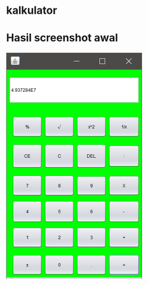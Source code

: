 # kalkulator
# Hasil screenshot awal
![alt text](https://github.com/RafiPutra12/kalkulator/blob/master/Capture.PNG?raw=true)
